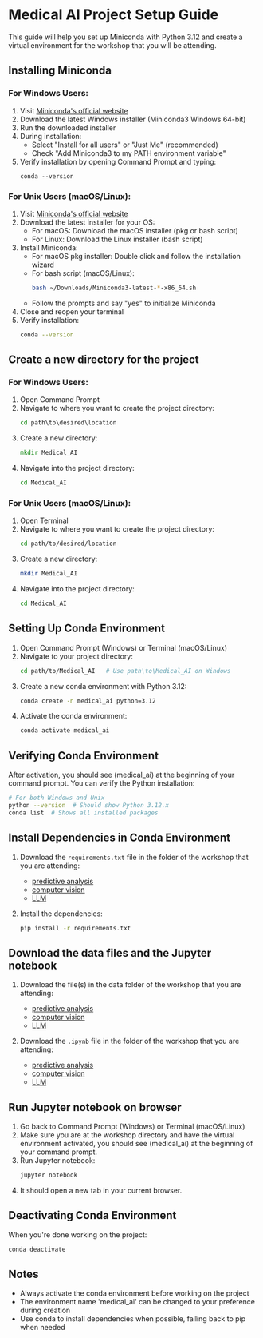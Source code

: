 # Medical AI Project Setup Guide

This guide will help you set up Miniconda with Python 3.12 and create a virtual environment for the workshop that you will be attending.

## Installing Miniconda

### For Windows Users:

1. Visit [Miniconda's official website](https://docs.conda.io/projects/miniconda/en/latest/)
2. Download the latest Windows installer (Miniconda3 Windows 64-bit)
3. Run the downloaded installer
4. During installation:
   - Select "Install for all users" or "Just Me" (recommended)
   - Check "Add Miniconda3 to my PATH environment variable"
5. Verify installation by opening Command Prompt and typing:
   ```
   conda --version
   ```

### For Unix Users (macOS/Linux):

1. Visit [Miniconda's official website](https://docs.conda.io/projects/miniconda/en/latest/)
2. Download the latest installer for your OS:
   - For macOS: Download the macOS installer (pkg or bash script)
   - For Linux: Download the Linux installer (bash script)
3. Install Miniconda:
   - For macOS pkg installer: Double click and follow the installation wizard
   - For bash script (macOS/Linux):
     ```bash
     bash ~/Downloads/Miniconda3-latest-*-x86_64.sh
     ```
   - Follow the prompts and say "yes" to initialize Miniconda
4. Close and reopen your terminal
5. Verify installation:
   ```bash
   conda --version
   ```

## Create a new directory for the project

### For Windows Users:

1. Open Command Prompt
2. Navigate to where you want to create the project directory:
   ```cmd
   cd path\to\desired\location
   ```
3. Create a new directory:
   ```cmd
   mkdir Medical_AI
   ```
4. Navigate into the project directory:
   ```cmd
   cd Medical_AI
   ```

### For Unix Users (macOS/Linux):

1. Open Terminal
2. Navigate to where you want to create the project directory:
   ```bash
   cd path/to/desired/location
   ```
3. Create a new directory:
   ```bash
   mkdir Medical_AI
   ```
4. Navigate into the project directory:
   ```bash
   cd Medical_AI
   ```

## Setting Up Conda Environment

1. Open Command Prompt (Windows) or Terminal (macOS/Linux)
2. Navigate to your project directory:
   ```bash
   cd path/to/Medical_AI   # Use path\to\Medical_AI on Windows
   ```
3. Create a new conda environment with Python 3.12:
   ```bash
   conda create -n medical_ai python=3.12
   ```
4. Activate the conda environment:
   ```bash
   conda activate medical_ai
   ```

## Verifying Conda Environment

After activation, you should see (medical_ai) at the beginning of your command prompt. You can verify the Python installation:

```bash
# For both Windows and Unix
python --version  # Should show Python 3.12.x
conda list  # Shows all installed packages
```

## Install Dependencies in Conda Environment

1. Download the `requirements.txt` file in the folder of the workshop that you are attending: 
    - [predictive analysis](predictive_analysis/requirements.txt)
    - [computer vision](computer_vision/requirements.txt)
    - [LLM](NLP_LLM/requirements.txt)

2. Install the dependencies:
   ```bash
   pip install -r requirements.txt
   ```

## Download the data files and the Jupyter notebook

1. Download the file(s) in the data folder of the workshop that you are attending: 
    - [predictive analysis](predictive_analysis/data/)
    - [computer vision](computer_vision/data/)
    - [LLM](NLP_LLM/data/) 

2. Download the `.ipynb` file in the folder of the workshop that you are attending: 
    - [predictive analysis](prective_analysis/heart_disease_prediction.ipynb)
    - [computer vision](computer_vision/brain_tumor_detection.ipynb)
    - [LLM](NLP_LLM/medical_text_analysis.ipynb) 

## Run Jupyter notebook on browser

1. Go back to Command Prompt (Windows) or Terminal (macOS/Linux)
2. Make sure you are at the workshop directory and have the virtual environment activated, you should see (medical_ai) at the beginning of your command prompt.
3. Run Jupyter notebook:
   ```bash
   jupyter notebook
   ```
4. It should open a new tab in your current browser.

## Deactivating Conda Environment

When you're done working on the project:

```bash
conda deactivate
```

## Notes

- Always activate the conda environment before working on the project
- The environment name 'medical_ai' can be changed to your preference during creation
- Use conda to install dependencies when possible, falling back to pip when needed
